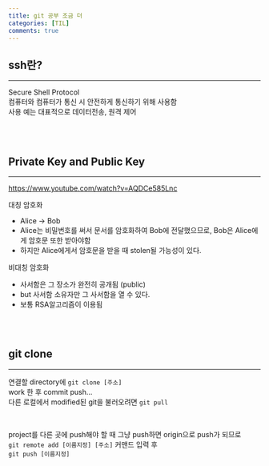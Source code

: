 ```yaml
---
title: git 공부 조금 더
categories: [TIL]
comments: true
---
```


## ssh란?
---

Secure Shell Protocol  
컴퓨터와 컴퓨터가 통신 시 안전하게 통신하기 위해 사용함  
사용 예는 대표적으로 데이터전송, 원격 제어  
  
<br>
<br>

## Private Key and Public Key
---
https://www.youtube.com/watch?v=AQDCe585Lnc

대칭 암호화
- Alice -> Bob
- Alice는 비밀번호를 써서 문서를 암호화하여 Bob에 전달했으므로, Bob은 Alice에게 암호문 또한 받아야함
- 하지만 Alice에게서 암호문을 받을 때 stolen될 가능성이 있다.

비대칭 암호화
- 사서함은 그 장소가 완전히 공개됨 (public)
- but 사서함 소유자만 그 사서함을 열 수 있다.
- 보통 RSA알고리즘이 이용됨

<br>
<br>

## git clone
---
연결할 directory에 `git clone [주소]`  
work 한 후 commit push...  
다른 로컬에서 modified된 git을 불러오려면 `git pull`

<br>

project를 다른 곳에 push해야 할 때 그냥 push하면 origin으로 push가 되므로  
`git remote add [이름지정] [주소]` 커맨드 입력 후  
`git push [이름지정]`  
